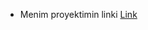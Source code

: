 - Menim proyektimin linki 
[Link](https://www.templatemonsterpreview.com/demo/50729.html?_gl=1*154wfus*_ga*NjI5MTE0NjIyLjE2MTcwMzgwOTE.*_ga_FTPYEGT5LY*MTYxODgzMDkyNy4zLjEuMTYxODgzMjkyNi4zMQ..&_ga=2.18866105.1634770739.1618830928-629114622.1617038091&_gac=1.258323064.1618832805.Cj0KCQjw1PSDBhDbARIsAPeTqrfYrCKij1a4nK0iRYWCU7y126LbyuKWoRshI811vH7EXjttawkBaaUaAnsHEALw_wcB)